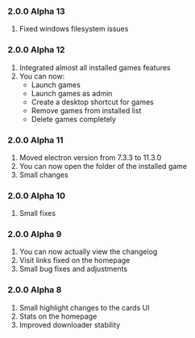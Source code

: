 ### 2.0.0 Alpha 13
1. Fixed windows filesystem issues

### 2.0.0 Alpha 12
1. Integrated almost all installed games features
2. You can now:
   - Launch games
   - Launch games as admin
   - Create a desktop shortcut for games
   - Remove games from installed list
   - Delete games completely

### 2.0.0 Alpha 11
1. Moved electron version from 7.3.3 to 11.3.0
2. You can now open the folder of the installed game
3. Small changes

### 2.0.0 Alpha 10
1. Small fixes

### 2.0.0 Alpha 9
1. You can now actually view the changelog
2. Visit links fixed on the homepage
3. Small bug fixes and adjustments

### 2.0.0 Alpha 8

1. Small highlight changes to the cards UI
2. Stats on the homepage
3. Improved downloader stability 
